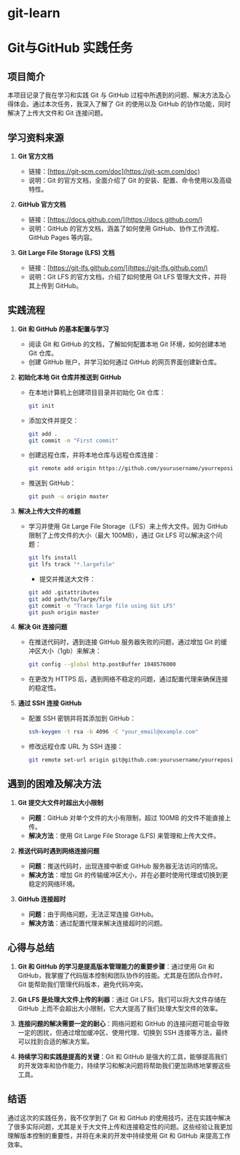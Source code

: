 # git-learn
# Git与GitHub 实践任务

## 项目简介
本项目记录了我在学习和实践 Git 与 GitHub 过程中所遇到的问题、解决方法及心得体会。通过本次任务，我深入了解了 Git 的使用以及 GitHub 的协作功能，同时解决了上传大文件和 Git 连接问题。

## 学习资料来源

1. **Git 官方文档**
   - 链接：[https://git-scm.com/doc](https://git-scm.com/doc)
   - 说明：Git 的官方文档，全面介绍了 Git 的安装、配置、命令使用以及高级特性。
   
2. **GitHub 官方文档**
   - 链接：[https://docs.github.com/](https://docs.github.com/)
   - 说明：GitHub 的官方文档，涵盖了如何使用 GitHub、协作工作流程、GitHub Pages 等内容。
   
3. **Git Large File Storage (LFS) 文档**
   - 链接：[https://git-lfs.github.com/](https://git-lfs.github.com/)
   - 说明：Git LFS 的官方文档，介绍了如何使用 Git LFS 管理大文件，并将其上传到 GitHub。

## 实践流程

1. **Git 和 GitHub 的基本配置与学习**
   - 阅读 Git 和 GitHub 的文档，了解如何配置本地 Git 环境，如何创建本地 Git 仓库。
   - 创建 GitHub 账户，并学习如何通过 GitHub 的网页界面创建新仓库。

2. **初始化本地 Git 仓库并推送到 GitHub**
   - 在本地计算机上创建项目目录并初始化 Git 仓库：
     ```bash
     git init
     ```
   - 添加文件并提交：
     ```bash
     git add .
     git commit -m "First commit"
     ```
   - 创建远程仓库，并将本地仓库与远程仓库连接：
     ```bash
     git remote add origin https://github.com/yourusername/yourrepository.git
     ```
   - 推送到 GitHub：
     ```bash
     git push -u origin master
     ```

3. **解决上传大文件的难题**
   - 学习并使用 Git Large File Storage（LFS）来上传大文件。因为 GitHub 限制了上传文件的大小（最大 100MB），通过 Git LFS 可以解决这个问题：
     ```bash
     git lfs install
     git lfs track "*.largefile"
     ```
     - 提交并推送大文件：
     ```bash
     git add .gitattributes
     git add path/to/large/file
     git commit -m "Track large file using Git LFS"
     git push origin master
     ```

4. **解决 Git 连接问题**
   - 在推送代码时，遇到连接 GitHub 服务器失败的问题，通过增加 Git 的缓冲区大小（1gb）来解决：
     ```bash
     git config --global http.postBuffer 1048576000
     ```
   - 在更改为 HTTPS 后，遇到网络不稳定的问题，通过配置代理来确保连接的稳定性。

5. **通过 SSH 连接 GitHub**
   - 配置 SSH 密钥并将其添加到 GitHub：
     ```bash
     ssh-keygen -t rsa -b 4096 -C "your_email@example.com"
     ```
   - 修改远程仓库 URL 为 SSH 连接：
     ```bash
     git remote set-url origin git@github.com:yourusername/yourrepository.git
     ```

## 遇到的困难及解决方法

1. **Git 提交大文件时超出大小限制**
   - **问题**：GitHub 对单个文件的大小有限制，超过 100MB 的文件不能直接上传。
   - **解决方法**：使用 Git Large File Storage (LFS) 来管理和上传大文件。

2. **推送代码时遇到网络连接问题**
   - **问题**：推送代码时，出现连接中断或 GitHub 服务器无法访问的情况。
   - **解决方法**：增加 Git 的传输缓冲区大小，并在必要时使用代理或切换到更稳定的网络环境。

3. **GitHub 连接超时**
   - **问题**：由于网络问题，无法正常连接 GitHub。
   - **解决方法**：通过配置代理来解决连接超时的问题。

## 心得与总结

1. **Git 和 GitHub 的学习是提高版本管理能力的重要步骤**：通过使用 Git 和 GitHub，我掌握了代码版本控制和团队协作的技能。尤其是在团队合作时，Git 能帮助我们管理代码版本，避免代码冲突。

2. **Git LFS 是处理大文件上传的利器**：通过 Git LFS，我们可以将大文件存储在 GitHub 上而不会超出大小限制，它大大提高了我们处理大型文件的效率。

3. **连接问题的解决需要一定的耐心**：网络问题和 GitHub 的连接问题可能会导致一定的困扰，但通过增加缓冲区、使用代理、切换到 SSH 连接等方法，最终可以找到合适的解决方案。

4. **持续学习和实践是提高的关键**：Git 和 GitHub 是强大的工具，能够提高我们的开发效率和协作能力，持续学习和解决问题将帮助我们更加熟练地掌握这些工具。

## 结语
通过这次的实践任务，我不仅学到了 Git 和 GitHub 的使用技巧，还在实践中解决了很多实际问题，尤其是关于大文件上传和连接稳定性的问题。这些经验让我更加理解版本控制的重要性，并将在未来的开发中持续使用 Git 和 GitHub 来提高工作效率。

